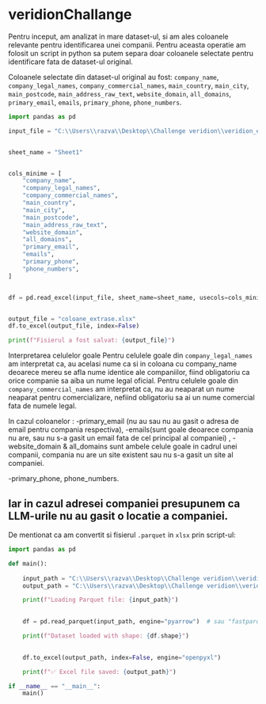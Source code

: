 # veridionChallange




Pentru inceput, am analizat in mare dataset-ul, si am ales coloanele relevante pentru identificarea unei companii. Pentru aceasta operatie am folosit un script in python sa putem separa doar coloanele selectate pentru identificare fata de dataset-ul original.

Coloanele selectate din dataset-ul original au fost:
`company_name`, `company_legal_names`, `company_commercial_names`, `main_country`, `main_city`, `main_postcode`,
`main_address_raw_text`, `website_domain`, `all_domains`, `primary_email`, `emails`, `primary_phone`, `phone_numbers`.
     
   
  

```python
import pandas as pd

input_file = "C:\\Users\\razva\\Desktop\\Challenge veridion\\veridion_entity_resolution_challenge.xlsx"


sheet_name = "Sheet1"


cols_minime = [
    "company_name",
    "company_legal_names",
    "company_commercial_names",
    "main_country",
    "main_city",
    "main_postcode",
    "main_address_raw_text",
    "website_domain",
    "all_domains",
    "primary_email",
    "emails",
    "primary_phone",
    "phone_numbers",
]


df = pd.read_excel(input_file, sheet_name=sheet_name, usecols=cols_minime)


output_file = "coloane_extrase.xlsx"
df.to_excel(output_file, index=False)

print(f"Fisierul a fost salvat: {output_file}")
```

Interpretarea celulelor goale
Pentru celulele goale din `company_legal_names` am interpretat ca, au acelasi nume ca si in coloana cu company_name deoarece mereu se afla nume identice ale companiilor, fiind obligatoriu ca orice companie sa aiba un nume legal oficial.
Pentru celulele goale din `company_commercial_names` am interpretat ca, nu au neaparat un nume neaparat pentru comercializare, nefiind obligatoriu sa ai un nume comercial fata de numele legal.

In cazul coloanelor :
-primary_email (nu au sau nu au gasit o adresa de email pentru compania respectiva), 
-emails(sunt goale deoarece compania nu are, sau nu s-a gasit un email fata de cel principal al companiei) , 
-website_domain & all_domains sunt ambele celule goale in cadrul unei companii, compania nu are un site existent sau nu s-a gasit un site al companiei.

-primary_phone, phone_numbers.

Iar in cazul adresei companiei presupunem ca LLM-urile nu au gasit o locatie a companiei.
-

De mentionat ca am convertit si fisierul `.parquet` in `xlsx` prin script-ul:

```python
import pandas as pd

def main():
    
    input_path = "C:\\Users\\razva\\Desktop\\Challenge veridion\\veridion_entity_resolution_challenge.snappy.parquet"
    output_path = "C:\\Users\\razva\\Desktop\\Challenge veridion\\veridion_entity_resolution_challenge.xlsx"

    print(f"Loading Parquet file: {input_path}")

    
    df = pd.read_parquet(input_path, engine="pyarrow")  # sau "fastparquet"

    print(f"Dataset loaded with shape: {df.shape}")

   
    df.to_excel(output_path, index=False, engine="openpyxl")

    print(f"✅ Excel file saved: {output_path}")

if __name__ == "__main__":
    main()
```


